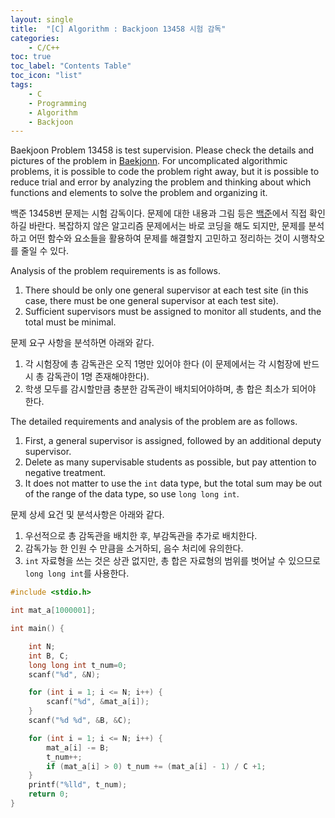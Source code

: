 ```yaml
---
layout: single
title:  "[C] Algorithm : Backjoon 13458 시험 감독"
categories:
    - C/C++
toc: true
toc_label: "Contents Table"
toc_icon: "list"
tags: 
    - C
    - Programming
    - Algorithm
	- Backjoon
---
```



Baekjoon Problem 13458 is test supervision. Please check the details and pictures of the problem in [Baekjonn][백준]. For uncomplicated algorithmic problems, it is possible to code the problem right away, but it is possible to reduce trial and error by analyzing the problem and thinking about which functions and elements to solve the problem and organizing it.


백준 13458번 문제는 시험 감독이다. 문제에 대한 내용과 그림 등은 [백준][백준]에서 직접 확인하길 바란다. 복잡하지 않은 알고리즘 문제에서는 바로 코딩을 해도 되지만, 문제를 분석하고 어떤 함수와 요소들을 활용하여 문제를 해결할지 고민하고 정리하는 것이 시행착오를 줄일 수 있다. 


Analysis of the problem requirements is as follows.
1. There should be only one general supervisor at each test site (in this case, there must be one general supervisor at each test site).
2. Sufficient supervisors must be assigned to monitor all students, and the total must be minimal.


문제 요구 사항을 분석하면 아래와 같다.  
1. 각 시험장에 총 감독관은 오직 1명만 있어야 한다 (이 문제에서는 각 시험장에 반드시 총 감독관이 1명 존재해야한다).
2. 학생 모두를 감시할만큼 충분한 감독관이 배치되어야하며, 총 합은 최소가 되어야 한다.


The detailed requirements and analysis of the problem are as follows.
1. First, a general supervisor is assigned, followed by an additional deputy supervisor.
2. Delete as many supervisable students as possible, but pay attention to negative treatment.
3. It does not matter to use the `int` data type, but the total sum may be out of the range of the data type, so use `long long int`.


문제 상세 요건 및 분석사항은 아래와 같다. 
1. 우선적으로 총 감독관을 배치한 후, 부감독관을 추가로 배치한다. 
2. 감독가능 한 인원 수 만큼을 소거하되, 음수 처리에 유의한다. 
3. `int` 자료형을 쓰는 것은 상관 없지만, 총 합은 자료형의 범위를 벗어날 수 있으므로 `long long int`를 사용한다. 



```c
#include <stdio.h>

int mat_a[1000001];

int main() {

	int N;
	int B, C;
	long long int t_num=0;
	scanf("%d", &N);

	for (int i = 1; i <= N; i++) {
		scanf("%d", &mat_a[i]);
	}
	scanf("%d %d", &B, &C);		

	for (int i = 1; i <= N; i++) {
		mat_a[i] -= B;
		t_num++;
		if (mat_a[i] > 0) t_num += (mat_a[i] - 1) / C +1;
	}
	printf("%lld", t_num);	
	return 0;
}
```




[백준]: https://www.acmicpc.net/problem/13458
